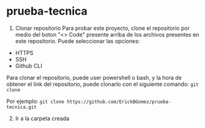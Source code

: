 # prueba-tecnica
1. Clonar repositorio
Para probar este proyecto, clone el repositorio por medio del boton "<> Code" presente arriba de los archivos presentes en este repositorio.
Puede seleccionar las opciones:
- HTTPS
- SSH
- Github CLI

Para clonar el repositorio, puede user powershell o bash, y la hora de obtener el link del repositorio, puede clonarlo con el siguiente comando:
`git clone`

Por ejemplo: `git clone https://github.com/ErickBGomez/prueba-tecnica.git`

2. Ir a la carpeta creada